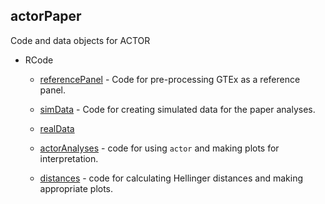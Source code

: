 ## actorPaper

Code and data objects for ACTOR

* RCode
    * [referencePanel](https://github.com/mccabes292/actorPaper/tree/master/code/referencePanel) - Code for pre-processing GTEx as a reference panel.

    * [simData](https://github.com/mccabes292/actorPaper/tree/master/code/simData) - Code for creating simulated data for the paper analyses.
    
    * [realData](https://github.com/mccabes292/actorPaper/tree/master/code/realData)
    
    * [actorAnalyses](https://github.com/mccabes292/actorPaper/tree/master/code/actorAnalyses) - code for using `actor` and making plots for interpretation.

    * [distances](https://github.com/mccabes292/actorPaper/tree/master/code/distances) - code for calculating Hellinger distances and making appropriate plots.


